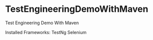 # TestEngineeringDemoWithMaven
Test Engineering Demo With Maven

Installed Frameworks:
TestNg
Selenium
